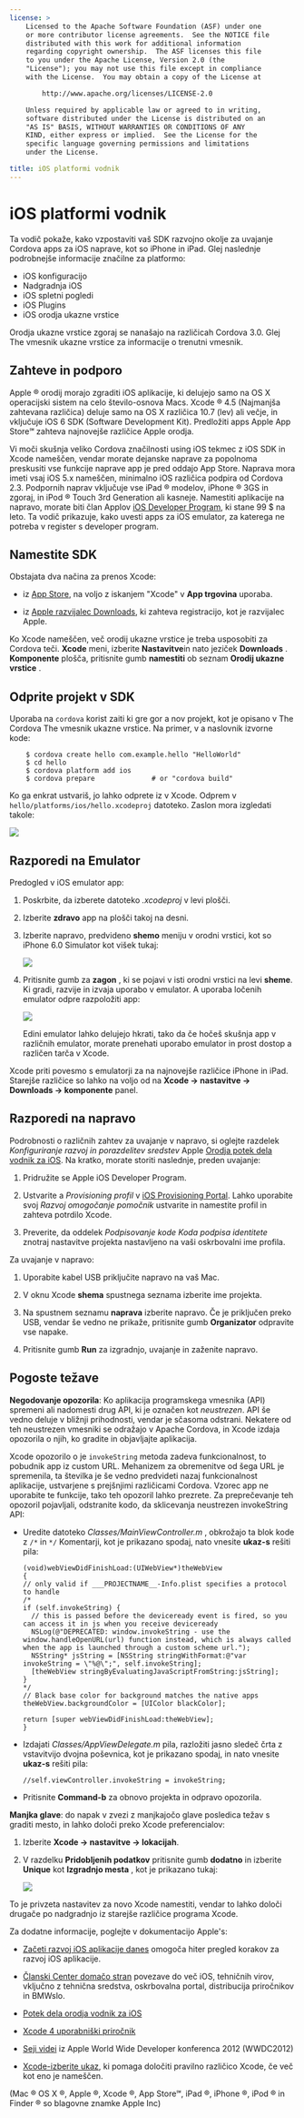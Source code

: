 ```yaml
---
license: >
    Licensed to the Apache Software Foundation (ASF) under one
    or more contributor license agreements.  See the NOTICE file
    distributed with this work for additional information
    regarding copyright ownership.  The ASF licenses this file
    to you under the Apache License, Version 2.0 (the
    "License"); you may not use this file except in compliance
    with the License.  You may obtain a copy of the License at

        http://www.apache.org/licenses/LICENSE-2.0

    Unless required by applicable law or agreed to in writing,
    software distributed under the License is distributed on an
    "AS IS" BASIS, WITHOUT WARRANTIES OR CONDITIONS OF ANY
    KIND, either express or implied.  See the License for the
    specific language governing permissions and limitations
    under the License.

title: iOS platformi vodnik
---
```


# iOS platformi vodnik

Ta vodič pokaže, kako vzpostaviti vaš SDK razvojno okolje za uvajanje Cordova apps za iOS naprave, kot so iPhone in iPad. Glej naslednje podrobnejše informacije značilne za platformo:

*   iOS konfiguracijo
*   Nadgradnja iOS
*   iOS spletni pogledi
*   iOS Plugins
*   iOS orodja ukazne vrstice

Orodja ukazne vrstice zgoraj se nanašajo na različicah Cordova 3.0. Glej The vmesnik ukazne vrstice za informacije o trenutni vmesnik.

## Zahteve in podporo

Apple ® orodij morajo zgraditi iOS aplikacije, ki delujejo samo na OS X operacijski sistem na celo število-osnova Macs. Xcode ® 4.5 (Najmanjša zahtevana različica) deluje samo na OS X različica 10.7 (lev) ali večje, in vključuje iOS 6 SDK (Software Development Kit). Predložiti apps Apple App Store℠ zahteva najnovejše različice Apple orodja.

Vi moči skušnja veliko Cordova značilnosti using iOS tekmec z iOS SDK in Xcode nameščen, vendar morate dejanske naprave za popolnoma preskusiti vse funkcije naprave app je pred oddajo App Store. Naprava mora imeti vsaj iOS 5.x nameščen, minimalno iOS različica podpira od Cordova 2.3. Podpornih naprav vključuje vse iPad ® modelov, iPhone ® 3GS in zgoraj, in iPod ® Touch 3rd Generation ali kasneje. Namestiti aplikacije na napravo, morate biti član Applov [iOS Developer Program][1], ki stane 99 $ na leto. Ta vodič prikazuje, kako uvesti apps za iOS emulator, za katerega ne potreba v register s developer program.

 [1]: https://developer.apple.com/programs/ios/

## Namestite SDK

Obstajata dva načina za prenos Xcode:

*   iz [App Store][2], na voljo z iskanjem "Xcode" v **App trgovina** uporaba.

*   iz [Apple razvijalec Downloads][3], ki zahteva registracijo, kot je razvijalec Apple.

 [2]: https://itunes.apple.com/us/app/xcode/id497799835?mt=12
 [3]: https://developer.apple.com/downloads/index.action

Ko Xcode nameščen, več orodij ukazne vrstice je treba usposobiti za Cordova teči. **Xcode** meni, izberite **Nastavitve**in nato jeziček **Downloads** . **Komponente** plošča, pritisnite gumb **namestiti** ob seznam **Orodij ukazne vrstice** .

## Odprite projekt v SDK

Uporaba na `cordova` korist zaiti ki gre gor a nov projekt, kot je opisano v The Cordova The vmesnik ukazne vrstice. Na primer, v a naslovnik izvorne kode:

        $ cordova create hello com.example.hello "HelloWorld"
        $ cd hello
        $ cordova platform add ios
        $ cordova prepare              # or "cordova build"
    

Ko ga enkrat ustvariš, jo lahko odprete iz v Xcode. Odprem v `hello/platforms/ios/hello.xcodeproj` datoteko. Zaslon mora izgledati takole:

![][4]

 [4]: img/guide/platforms/ios/helloworld_project.png

## Razporedi na Emulator

Predogled v iOS emulator app:

1.  Poskrbite, da izberete datoteko *.xcodeproj* v levi plošči.

2.  Izberite **zdravo** app na plošči takoj na desni.

3.  Izberite napravo, predvideno **shemo** meniju v orodni vrstici, kot so iPhone 6.0 Simulator kot višek tukaj:
    
    ![][5]

4.  Pritisnite gumb za **zagon** , ki se pojavi v isti orodni vrstici na levi **sheme**. Ki gradi, razvije in izvaja uporabo v emulator. A uporaba ločenih emulator odpre razpoložiti app:
    
    ![][6]
    
    Edini emulator lahko delujejo hkrati, tako da če hočeš skušnja app v različnih emulator, morate prenehati uporabo emulator in prost dostop a različen tarča v Xcode.

 [5]: img/guide/platforms/ios/select_xcode_scheme.png
 [6]: img/guide/platforms/ios/HelloWorldStandard.png

Xcode priti povesmo s emulatorji za na najnovejše različice iPhone in iPad. Starejše različice so lahko na voljo od na **Xcode → nastavitve → Downloads → komponente** panel.

## Razporedi na napravo

Podrobnosti o različnih zahtev za uvajanje v napravo, si oglejte razdelek *Konfiguriranje razvoj in porazdelitev sredstev* Apple [Orodja potek dela vodnik za iOS][7]. Na kratko, morate storiti naslednje, preden uvajanje:

 [7]: http://developer.apple.com/library/ios/#documentation/Xcode/Conceptual/ios_development_workflow/00-About_the_iOS_Application_Development_Workflow/introduction.html#//apple_ref/doc/uid/TP40007959

1.  Pridružite se Apple iOS Developer Program.

2.  Ustvarite a *Provisioning profil* v [iOS Provisioning Portal][8]. Lahko uporabite svoj *Razvoj omogočanje pomočnik* ustvarite in namestite profil in zahteva potrdilo Xcode.

3.  Preverite, da oddelek *Podpisovanje kode* *Koda podpisa identitete* znotraj nastavitve projekta nastavljeno na vaši oskrbovalni ime profila.

 [8]: https://developer.apple.com/ios/manage/overview/index.action

Za uvajanje v napravo:

1.  Uporabite kabel USB priključite napravo na vaš Mac.

2.  V oknu Xcode **shema** spustnega seznama izberite ime projekta.

3.  Na spustnem seznamu **naprava** izberite napravo. Če je priključen preko USB, vendar še vedno ne prikaže, pritisnite gumb **Organizator** odpravite vse napake.

4.  Pritisnite gumb **Run** za izgradnjo, uvajanje in zaženite napravo.

## Pogoste težave

**Negodovanje opozorila**: Ko aplikacija programskega vmesnika (API) spremeni ali nadomesti drug API, ki je označen kot *neustrezen*. API še vedno deluje v bližnji prihodnosti, vendar je sčasoma odstrani. Nekatere od teh neustrezen vmesniki se odražajo v Apache Cordova, in Xcode izdaja opozorila o njih, ko gradite in objavljajte aplikacija.

Xcode opozorilo o je `invokeString` metoda zadeva funkcionalnost, to pobudnik app iz custom URL. Mehanizem za obremenitve od šega URL je spremenila, ta številka je še vedno predvideti nazaj funkcionalnost aplikacije, ustvarjene s prejšnjimi različicami Cordova. Vzorec app ne uporabite te funkcije, tako teh opozoril lahko prezrete. Za preprečevanje teh opozoril pojavljali, odstranite kodo, da sklicevanja neustrezen invokeString API:

*   Uredite datoteko *Classes/MainViewController.m* , obkrožajo ta blok kode z `/*` in `*/` Komentarji, kot je prikazano spodaj, nato vnesite **ukaz-s** rešiti pila:
    
        (void)webViewDidFinishLoad:(UIWebView*)theWebView
        {
        // only valid if ___PROJECTNAME__-Info.plist specifies a protocol to handle
        /*
        if (self.invokeString) {
          // this is passed before the deviceready event is fired, so you can access it in js when you receive deviceready
          NSLog(@"DEPRECATED: window.invokeString - use the window.handleOpenURL(url) function instead, which is always called when the app is launched through a custom scheme url.");
          NSString* jsString = [NSString stringWithFormat:@"var invokeString = \"%@\";", self.invokeString];
          [theWebView stringByEvaluatingJavaScriptFromString:jsString];
        }
        */
        // Black base color for background matches the native apps
        theWebView.backgroundColor = [UIColor blackColor];
        
        return [super webViewDidFinishLoad:theWebView];
        }
        

*   Izdajati *Classes/AppViewDelegate.m* pila, razložiti jasno sledeč črta z vstavitvijo dvojna poševnica, kot je prikazano spodaj, in nato vnesite **ukaz-s** rešiti pila:
    
        //self.viewController.invokeString = invokeString;
        

*   Pritisnite **Command-b** za obnovo projekta in odpravo opozorila.

<!-- Does this fix only last until the next "cordova prepare"? -->

**Manjka glave**: do napak v zvezi z manjkajočo glave posledica težav s graditi mesto, in lahko določi preko Xcode preferencialov:

1.  Izberite **Xcode → nastavitve → lokacijah**.

2.  V razdelku **Pridobljenih podatkov** pritisnite gumb **dodatno** in izberite **Unique** kot **Izgradnjo mesta** , kot je prikazano tukaj:
    
    ![][9]

 [9]: img/guide/platforms/ios/xcode_build_location.png

To je privzeta nastavitev za novo Xcode namestiti, vendar to lahko določi drugače po nadgradnjo iz starejše različice programa Xcode.

Za dodatne informacije, poglejte v dokumentacijo Apple's:

*   [Začeti razvoj iOS aplikacije danes][10] omogoča hiter pregled korakov za razvoj iOS aplikacije.

*   [Članski Center domačo stran][11] povezave do več iOS, tehničnih virov, vključno z tehnična sredstva, oskrbovalna portal, distribucija priročnikov in BMWslo.

*   [Potek dela orodja vodnik za iOS][7]

*   [Xcode 4 uporabniški priročnik][12]

*   [Seji videi][13] iz Apple World Wide Developer konferenca 2012 (WWDC2012)

*   [Xcode-izberite ukaz][14], ki pomaga določiti pravilno različico Xcode, če več kot eno je nameščen.

 [10]: http://developer.apple.com/library/ios/#referencelibrary/GettingStarted/RoadMapiOS/index.html#//apple_ref/doc/uid/TP40011343
 [11]: https://developer.apple.com/membercenter/index.action
 [12]: http://developer.apple.com/library/ios/#documentation/ToolsLanguages/Conceptual/Xcode4UserGuide/000-About_Xcode/about.html#//apple_ref/doc/uid/TP40010215
 [13]: https://developer.apple.com/videos/wwdc/2012/
 [14]: http://developer.apple.com/library/mac/#documentation/Darwin/Reference/ManPages/man1/xcode-select.1.html

(Mac ® OS X ®, Apple ®, Xcode ®, App Store℠, iPad ®, iPhone ®, iPod ® in Finder ® so blagovne znamke Apple Inc)